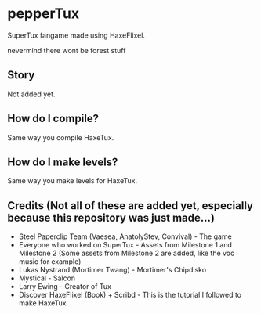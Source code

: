 # pepperTux
SuperTux fangame made using HaxeFlixel.

nevermind there wont be forest stuff

## Story
Not added yet.

## How do I compile?
Same way you compile HaxeTux.

## How do I make levels?
Same way you make levels for HaxeTux.

## Credits (Not all of these are added yet, especially because this repository was just made...)
* Steel Paperclip Team (Vaesea, AnatolyStev, Convival) - The game
* Everyone who worked on SuperTux - Assets from Milestone 1 and Milestone 2 (Some assets from Milestone 2 are added, like the voc music for example)
* Lukas Nystrand (Mortimer Twang) - Mortimer's Chipdisko
* Mystical - Salcon
* Larry Ewing - Creator of Tux
* Discover HaxeFlixel (Book) + Scribd - This is the tutorial I followed to make HaxeTux
